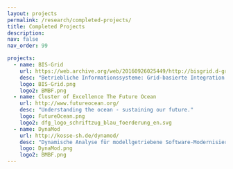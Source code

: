 ```yaml
---
layout: projects
permalink: /research/completed-projects/
title: Completed Projects
description: 
nav: false
nav_order: 99

projects:
  - name: BIS-Grid
    url: https://web.archive.org/web/20160926025449/http://bisgrid.d-grid.de/bi.offis.de/bisgrid/tiki-index.html 
    desc: "Betriebliche Informationssysteme: Grid-basierte Integration und Orchestrierung"
    logo: BIS-Grid.png
    logo2: BMBF.png
  - name: Cluster of Excellence The Future Ocean
    url: http://www.futureocean.org/
    desc: "Understanding the ocean - sustaining our future."
    logo: FutureOcean.png
    logo2: dfg_logo_schriftzug_blau_foerderung_en.svg
  - name: DynaMod
    url: http://kosse-sh.de/dynamod/
    desc: "Dynamische Analyse für modellgetriebene Software-Modernisierung"
    logo: DynaMod.png
    logo2: BMBF.png
---
```

